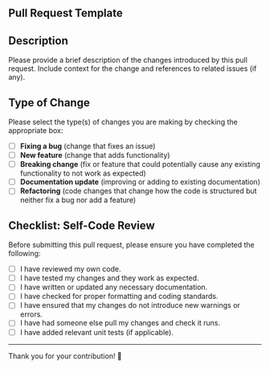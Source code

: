 ## Pull Request Template

## Description
Please provide a brief description of the changes introduced by this pull request. Include context for the change and references to related issues (if any).

## Type of Change
Please select the type(s) of changes you are making by checking the appropriate box:

- [ ] **Fixing a bug** (change that fixes an issue)
- [ ] **New feature** (change that adds functionality)
- [ ] **Breaking change** (fix or feature that could potentially cause any existing functionality to not work as expected)
- [ ] **Documentation update** (improving or adding to existing documentation)
- [ ] **Refactoring** (code changes that change how the code is structured but neither fix a bug nor add a feature)

## Checklist: Self-Code Review
Before submitting this pull request, please ensure you have completed the following:

- [ ] I have reviewed my own code.
- [ ] I have tested my changes and they work as expected.
- [ ] I have written or updated any necessary documentation.
- [ ] I have checked for proper formatting and coding standards.
- [ ] I have ensured that my changes do not introduce new warnings or errors.
- [ ] I have had someone else pull my changes and check it runs. 
- [ ] I have added relevant unit tests (if applicable).

---

Thank you for your contribution! 🎉
